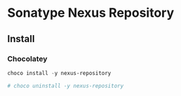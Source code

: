 # Sonatype Nexus Repository

## Install

### Chocolatey

```ps1
choco install -y nexus-repository

# choco uninstall -y nexus-repository
```
